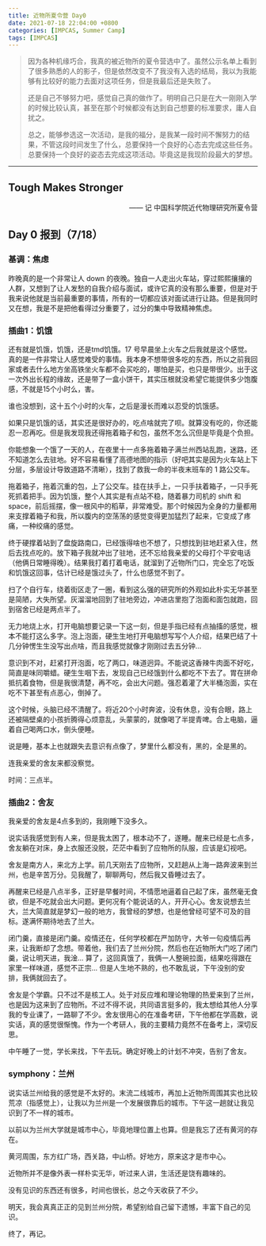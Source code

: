 ```yaml
---
title: 近物所夏令营 Day0
date: 2021-07-18 22:04:00 +0800
categories: [IMPCAS, Summer Camp]
tags: [IMPCAS]
---
```


> 因为各种机缘巧合，我真的被近物所的夏令营选中了。虽然公示名单上看到了很多熟悉的人的影子，但是依然改变不了我没有入选的结局，我以为我能够有比较好的能力去面对这项任务，但是我最后还是失败了。
>
> 还是自己不够努力吧，感觉自己真的做作了。明明自己只是在大一刚刚入学的时候比较认真，甚至在那个时候都没有达到自己想要的标准要求，庸人自扰之。
>
> 总之，能够参选这一次活动，是我的福分，是我某一段时间不懈努力的结果，不管这段时间发生了什么，总要保持一个良好的心态去完成这些任务。总要保持一个良好的姿态去完成这项活动。毕竟这是我现阶段最大的梦想。

---

## Tough Makes Stronger

<p align="right">—— 记 中国科学院近代物理研究所夏令营</p>

## Day 0  报到（7/18）

### 基调：焦虑

昨晚真的是一个非常让人 down 的夜晚。独自一人走出火车站，穿过熙熙攘攘的人群，又想到了让人发愁的自我介绍与面试，或许它真的没有那么重要，但是对于我来说他就是当前最重要的事情，所有的一切都应该对面试进行让路。但是我同时又在想，我是不是把他看得过分重要了，过分的集中导致精神焦虑。

### 插曲1：饥饿

还有就是饥饿，饥饿，还是tmd饥饿。17 号早晨坐上火车之后我就是这个感觉。真的是一件非常让人感觉难受的事情。我本身不想带很多吃的东西，所以之前我回家或者去什么地方坐高铁坐火车都不会买吃的，哪怕是买，也只是带很少。出于这一次外出长程的缘故，还是带了一盒小饼干，其实压根就没希望它能提供多少饱腹感，不就是15个小时么，害。

谁也没想到，这十五个小时的火车，之后是漫长而难以忍受的饥饿感。

如果只是饥饿的话，其实还是很好办的，吃点啥就完了呗。就算没有吃的，你还能忍一忍再吃。但是我发现我还得拖着箱子和包，虽然不怎么沉但是毕竟是个负担。

你能想象一个饿了一天的人，在夜里十一点多拖着箱子满兰州西站乱跑，迷路，还不知道怎么去驻地。好不容易看懂了高德地图的指示（好吧其实是因为火车站上下分层，多层设计导致道路不清晰），找到了救我一命的半夜末班车的 1 路公交车。

拖着箱子，拖着沉重的包，上了公交车。挂在扶手上，一只手扶着箱子，一只手死死抓着把手。因为饥饿，整个人其实是有点站不稳，随着暴力司机的 shift 和 space，前后摇摆，像一根风中的稻草，非常难受。那个时候因为全身的力量都用来支撑着箱子和我，所以腹内的空荡荡的感觉变得更加猛烈了起来，它变成了疼痛，一种绞痛的感觉。

终于硬撑着站到了盘旋路南口，已经饿得啥也不想了，只想找到驻地赶紧入住，然后去找点吃的。放下箱子我就冲出了驻地，还不忘给我亲爱的父母打个平安电话（他俩日常睡得晚）。结果我打着打着电话，就溜到了近物所门口，完全忘了吃饭和饥饿这回事，估计已经是饿过头了，什么也感觉不到了。

扫了个自行车，绕着街区走了一圈，看到这么强的研究所的外观如此朴实无华甚至是简陋，大失所望。灰溜溜地回到了驻地旁边，冲进店里抱了泡面和面包就跑，回到宿舍已经是两点半了。

无力地烧上水，打开电脑想要记录一下这一刻，但是手指已经有点抽搐的感觉，根本不能打这么多字。泡上泡面，硬生生地打开电脑想写写个人介绍，结果巴结了十几分钟愣生生没写出点啥，而且我感觉就像才刚刚过去五分钟...

意识到不对，赶紧打开泡面，吃了两口，味道迥异。不能说这香辣牛肉面不好吃，简直是味同嚼蜡。硬生生咽下去，发现自己已经饿到什么都吃不下去了。胃在拼命抵抗着食物，但是我很清楚，再不吃，会出大问题。强忍着灌了大半桶泡面，实在吃不下甚至有点恶心，倒掉了。

这个时候，头脑已经不清醒了。将近20个小时奔波，没有休息，没有合眼，路上还被隔壁桌的小孩折腾得心烦意乱，头蒙蒙的，就像喝了半提青啤。合上电脑，逼着自己喝两口水，倒头便睡。

说是睡，基本上也就跟失去意识有点像了，梦里什么都没有，黑的，全是黑的。

连我亲爱的舍友来都没察觉。

时间：三点半。

### 插曲2：舍友

我亲爱的舍友是4点多到的，我刚睡下没多久。

说实话我感觉到有人来，但是我太困了，根本动不了，遂睡。醒来已经是七点多，舍友躺在对床，身上衣服还没脱，茫茫中看到了应物所的队服，应该是幻视吧。

舍友是南方人，来北方上学。前几天刚去了应物所，又赶趟从上海一路奔波来到兰州，也是辛苦万分。见我醒了，聊聊两句，然后我又昏睡过去了。

再醒来已经是八点半多，正好是早餐时间，不情愿地逼着自己起了床，虽然毫无食欲，但是不吃就会出大问题。更何况有个能说话的人，开开心心。舍友说想去兰大，兰大简直就是梦幻一般的地方，我曾经的梦想，也是他曾经可望不可及的目标。遂满怀期待地去了兰大。

闭门羹，直接是闭门羹。疫情还在，任何学校都在严加防守，大爷一句疫情后再来，让我断却了念想。带着他，我们去了兰州分院，然后也在近物所大门吃了闭门羹，说让明天进，我淦... 算了，这回真饿了，我俩一人整碗拉面，结果吃得跟在家里一样味道，感觉不正宗... 但是人生地不熟的，也不敢乱说，下午没别的安排，我俩就回去了。

舍友是个学霸。只不过不是核工人。处于对反应堆和理论物理的热爱来到了兰州，也是因为这来到了应物所。不过不得不说，共同语言挺多的，我太想给其他人分享我的专业课了，一路聊了不少。舍友很用心的在准备考研，下午他都在学高数，说实话，真的感觉很惭愧。作为一个考研人，我的主要精力竟然不在备考上，深切反思。

中午睡了一觉，学长来找，下午去玩。确定好晚上的计划不冲突，告别了舍友。

### symphony：兰州

说实话兰州给我的感觉是不太好的。末流二线城市，再加上近物所周围其实也比较荒凉（指感觉上），让我以为兰州是一个发展很靠后的城市。下午这一趟就让我见识到了不一样的城市。

以前以为兰州大学就是城市中心，毕竟地理位置上也算。但是我忘了还有黄河的存在。

黄河周围，东方红广场，西关路，中山桥。好地方，原来这才是市中心。

近物所并不是像外表一样朴实无华，听过来人讲，生活还是饶有趣味的。

没有见识的东西还有很多，时间也很长，总之今天收获了不少。

明天，我会真真正正的见到兰州分院，希望别给自己留下遗憾，丰富下自己的见识。

终了，再记。
